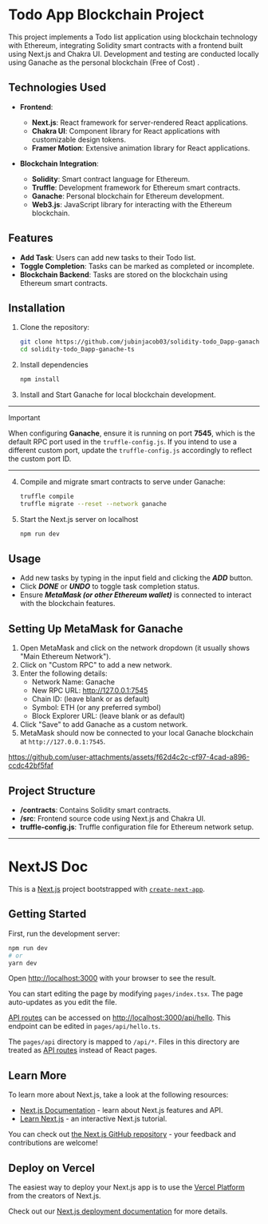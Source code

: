 # Todo App Blockchain Project

This project implements a Todo list application using blockchain technology with Ethereum, integrating Solidity smart contracts with a frontend built using Next.js and Chakra UI. Development and testing are conducted locally using Ganache as the personal blockchain (Free of Cost) .

## Technologies Used

- **Frontend**:
  - **Next.js**: React framework for server-rendered React applications.
  - **Chakra UI**: Component library for React applications with customizable design tokens.
  - **Framer Motion**: Extensive animation library for React applications.

- **Blockchain Integration**:
  - **Solidity**: Smart contract language for Ethereum.
  - **Truffle**: Development framework for Ethereum smart contracts.
  - **Ganache**: Personal blockchain for Ethereum development.
  - **Web3.js**: JavaScript library for interacting with the Ethereum blockchain.

## Features

- **Add Task**: Users can add new tasks to their Todo list.
- **Toggle Completion**: Tasks can be marked as completed or incomplete.
- **Blockchain Backend**: Tasks are stored on the blockchain using Ethereum smart contracts.

## Installation

1. Clone the repository:
   ```bash
   git clone https://github.com/jubinjacob03/solidity-todo_Dapp-ganache-ts
   cd solidity-todo_Dapp-ganache-ts
   ```
2. Install dependencies
   ```bash
   npm install
   ```
3. Install and Start Ganache for local blockchain development.
---
>[!IMPORTANT]
>When configuring **Ganache**, ensure it is running on port **7545**, which is the default RPC port used in the `truffle-config.js`. If you intend to use a different custom port, update the `truffle-config.js` accordingly to reflect the custom port ID.
---
4. Compile and migrate smart contracts to serve under Ganache:
   ```bash
   truffle compile
   truffle migrate --reset --network ganache
   ```
5. Start the Next.js server on localhost
   ```bash
   npm run dev
   ```

## Usage
 - Add new tasks by typing in the input field and clicking the <em><strong>ADD</strong></em> button.
 - Click <em><strong>DONE</strong></em> or <em><strong>UNDO</strong></em> to toggle task completion status.
 - Ensure <em><strong>MetaMask (or other Ethereum wallet)</strong></em> is connected to interact with the blockchain features.

## Setting Up MetaMask for Ganache

1. Open MetaMask and click on the network dropdown (it usually shows "Main Ethereum Network").
2. Click on "Custom RPC" to add a new network.
3. Enter the following details:
   - Network Name: Ganache
   - New RPC URL: http://127.0.0.1:7545
   - Chain ID: (leave blank or as default)
   - Symbol: ETH (or any preferred symbol)
   - Block Explorer URL: (leave blank or as default)
4. Click "Save" to add Ganache as a custom network.
5. MetaMask should now be connected to your local Ganache blockchain at `http://127.0.0.1:7545`.

https://github.com/user-attachments/assets/f62d4c2c-cf97-4cad-a896-ccdc42bf5faf

## Project Structure
- **/contracts**: Contains Solidity smart contracts.
- **/src**: Frontend source code using Next.js and Chakra UI.
- **truffle-config.js**: Truffle configuration file for Ethereum network setup.

---

# NextJS Doc

This is a [Next.js](https://nextjs.org/) project bootstrapped with [`create-next-app`](https://github.com/vercel/next.js/tree/canary/packages/create-next-app).

## Getting Started

First, run the development server:

```bash
npm run dev
# or
yarn dev
```

Open [http://localhost:3000](http://localhost:3000) with your browser to see the result.

You can start editing the page by modifying `pages/index.tsx`. The page auto-updates as you edit the file.

[API routes](https://nextjs.org/docs/api-routes/introduction) can be accessed on [http://localhost:3000/api/hello](http://localhost:3000/api/hello). This endpoint can be edited in `pages/api/hello.ts`.

The `pages/api` directory is mapped to `/api/*`. Files in this directory are treated as [API routes](https://nextjs.org/docs/api-routes/introduction) instead of React pages.

## Learn More

To learn more about Next.js, take a look at the following resources:

- [Next.js Documentation](https://nextjs.org/docs) - learn about Next.js features and API.
- [Learn Next.js](https://nextjs.org/learn) - an interactive Next.js tutorial.

You can check out [the Next.js GitHub repository](https://github.com/vercel/next.js/) - your feedback and contributions are welcome!

## Deploy on Vercel

The easiest way to deploy your Next.js app is to use the [Vercel Platform](https://vercel.com/new?utm_medium=default-template&filter=next.js&utm_source=create-next-app&utm_campaign=create-next-app-readme) from the creators of Next.js.

Check out our [Next.js deployment documentation](https://nextjs.org/docs/deployment) for more details.
